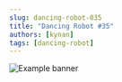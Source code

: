 ```yaml
---
slug: dancing-robot-035
title: "Dancing Robot #35"
authors: [kynan]
tags: [dancing-robot]
---
```


![Example banner](/img/stories/dancing-robot_new/035.png)
